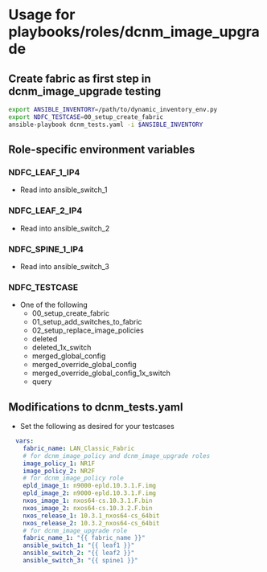# Usage for playbooks/roles/dcnm_image_upgrade

## Create fabric as first step in dcnm_image_upgrade testing

```bash
export ANSIBLE_INVENTORY=/path/to/dynamic_inventory_env.py
export NDFC_TESTCASE=00_setup_create_fabric
ansible-playbook dcnm_tests.yaml -i $ANSIBLE_INVENTORY
```

## Role-specific environment variables

### NDFC_LEAF_1_IP4
- Read into ansible_switch_1

### NDFC_LEAF_2_IP4
- Read into ansible_switch_2

### NDFC_SPINE_1_IP4
- Read into ansible_switch_3

### NDFC_TESTCASE

- One of the following
    - 00_setup_create_fabric
    - 01_setup_add_switches_to_fabric
    - 02_setup_replace_image_policies
    - deleted
    - deleted_1x_switch
    - merged_global_config
    - merged_override_global_config
    - merged_override_global_config_1x_switch
    - query

## Modifications to dcnm_tests.yaml

- Set the following as desired for your testcases

```yaml
  vars:
    fabric_name: LAN_Classic_Fabric
    # for dcnm_image_policy and dcnm_image_upgrade roles
    image_policy_1: NR1F
    image_policy_2: NR2F
    # for dcnm_image_policy role
    epld_image_1: n9000-epld.10.3.1.F.img
    epld_image_2: n9000-epld.10.3.1.F.img
    nxos_image_1: nxos64-cs.10.3.1.F.bin
    nxos_image_2: nxos64-cs.10.3.2.F.bin
    nxos_release_1: 10.3.1_nxos64-cs_64bit
    nxos_release_2: 10.3.2_nxos64-cs_64bit
    # for dcnm_image_upgrade role
    fabric_name_1: "{{ fabric_name }}"
    ansible_switch_1: "{{ leaf1 }}"
    ansible_switch_2: "{{ leaf2 }}"
    ansible_switch_3: "{{ spine1 }}"
```
